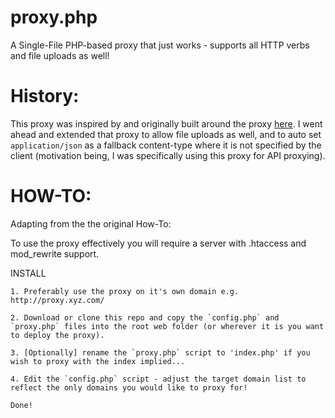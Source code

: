 # proxy.php
A Single-File PHP-based proxy that just works - supports all HTTP verbs and file uploads as well!

History:
========

This proxy was inspired by and originally built around the proxy [here](https://code.google.com/p/php-proxy/). 
I went ahead and extended that proxy to allow file uploads as well, and to auto set `application/json` as a fallback content-type
where it is not specified by the client (motivation being, I was specifically using this proxy for API proxying).

HOW-TO:
=======

Adapting from the the original How-To:

To use the proxy effectively you will require a server with .htaccess and mod_rewrite support.

INSTALL

    1. Preferably use the proxy on it's own domain e.g. http://proxy.xyz.com/
    
    2. Download or clone this repo and copy the `config.php` and `proxy.php` files into the root web folder (or wherever it is you want to deploy the proxy).
    
    3. [Optionally] rename the `proxy.php` script to 'index.php' if you wish to proxy with the index implied...
    
    4. Edit the `config.php` script - adjust the target domain list to reflect the only domains you would like to proxy for!
    
    Done!
